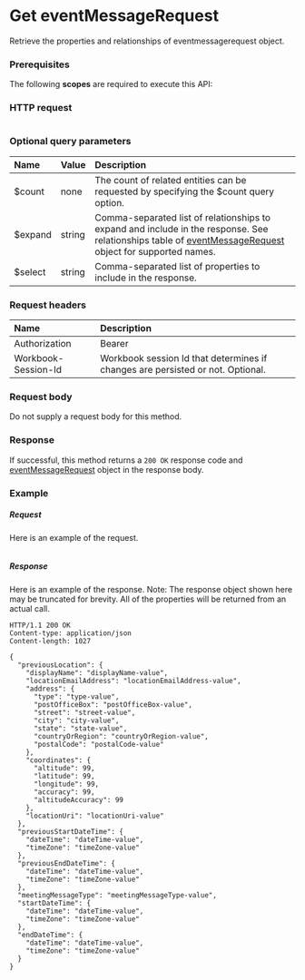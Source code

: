 # Get eventMessageRequest

Retrieve the properties and relationships of eventmessagerequest object.
### Prerequisites
The following **scopes** are required to execute this API: 
### HTTP request
<!-- { "blockType": "ignored" } -->
```http

```
### Optional query parameters
|Name|Value|Description|
|:---------------|:--------|:-------|
|$count|none|The count of related entities can be requested by specifying the $count query option.|
|$expand|string|Comma-separated list of relationships to expand and include in the response. See relationships table of [eventMessageRequest](../resources/eventmessagerequest.md) object for supported names. |
|$select|string|Comma-separated list of properties to include in the response.|

### Request headers
| Name      |Description|
|:----------|:----------|
| Authorization  | Bearer <code>|
| Workbook-Session-Id  | Workbook session Id that determines if changes are persisted or not. Optional.|

### Request body
Do not supply a request body for this method.
### Response
If successful, this method returns a `200 OK` response code and [eventMessageRequest](../resources/eventmessagerequest.md) object in the response body.
### Example
##### Request
Here is an example of the request.
<!-- {
  "blockType": "request",
  "name": "get_eventmessagerequest"
}-->
```http

```
##### Response
Here is an example of the response. Note: The response object shown here may be truncated for brevity. All of the properties will be returned from an actual call.
<!-- {
  "blockType": "response",
  "truncated": true,
  "@odata.type": "microsoft.graph.eventMessageRequest"
} -->
```http
HTTP/1.1 200 OK
Content-type: application/json
Content-length: 1027

{
  "previousLocation": {
    "displayName": "displayName-value",
    "locationEmailAddress": "locationEmailAddress-value",
    "address": {
      "type": "type-value",
      "postOfficeBox": "postOfficeBox-value",
      "street": "street-value",
      "city": "city-value",
      "state": "state-value",
      "countryOrRegion": "countryOrRegion-value",
      "postalCode": "postalCode-value"
    },
    "coordinates": {
      "altitude": 99,
      "latitude": 99,
      "longitude": 99,
      "accuracy": 99,
      "altitudeAccuracy": 99
    },
    "locationUri": "locationUri-value"
  },
  "previousStartDateTime": {
    "dateTime": "dateTime-value",
    "timeZone": "timeZone-value"
  },
  "previousEndDateTime": {
    "dateTime": "dateTime-value",
    "timeZone": "timeZone-value"
  },
  "meetingMessageType": "meetingMessageType-value",
  "startDateTime": {
    "dateTime": "dateTime-value",
    "timeZone": "timeZone-value"
  },
  "endDateTime": {
    "dateTime": "dateTime-value",
    "timeZone": "timeZone-value"
  }
}
```

<!-- uuid: 8fcb5dbc-d5aa-4681-8e31-b001d5168d79
2015-10-25 14:57:30 UTC -->
<!-- {
  "type": "#page.annotation",
  "description": "Get eventMessageRequest",
  "keywords": "",
  "section": "documentation",
  "tocPath": ""
}-->